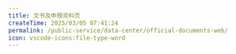 ```yaml
---
title: 文书及申报资料页
createTime: 2025/03/05 07:41:24
permalink: /public-service/data-center/official-documents-web/
icon: vscode-icons:file-type-word
---
```


